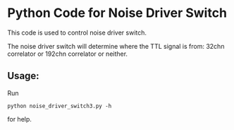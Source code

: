 # Python Code for Noise Driver Switch

This code is used to control noise driver switch.

The noise driver switch will determine where the TTL signal is from: 32chn correlator or 192chn correlator or neither.

## Usage:

Run

`python noise_driver_switch3.py -h`

for help.

